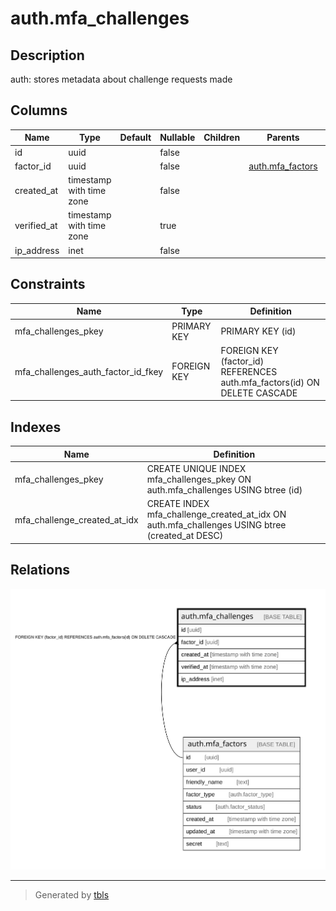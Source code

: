 # auth.mfa_challenges

## Description

auth: stores metadata about challenge requests made

## Columns

| Name | Type | Default | Nullable | Children | Parents | Comment |
| ---- | ---- | ------- | -------- | -------- | ------- | ------- |
| id | uuid |  | false |  |  |  |
| factor_id | uuid |  | false |  | [auth.mfa_factors](auth.mfa_factors.md) |  |
| created_at | timestamp with time zone |  | false |  |  |  |
| verified_at | timestamp with time zone |  | true |  |  |  |
| ip_address | inet |  | false |  |  |  |

## Constraints

| Name | Type | Definition |
| ---- | ---- | ---------- |
| mfa_challenges_pkey | PRIMARY KEY | PRIMARY KEY (id) |
| mfa_challenges_auth_factor_id_fkey | FOREIGN KEY | FOREIGN KEY (factor_id) REFERENCES auth.mfa_factors(id) ON DELETE CASCADE |

## Indexes

| Name | Definition |
| ---- | ---------- |
| mfa_challenges_pkey | CREATE UNIQUE INDEX mfa_challenges_pkey ON auth.mfa_challenges USING btree (id) |
| mfa_challenge_created_at_idx | CREATE INDEX mfa_challenge_created_at_idx ON auth.mfa_challenges USING btree (created_at DESC) |

## Relations

![er](auth.mfa_challenges.svg)

---

> Generated by [tbls](https://github.com/k1LoW/tbls)
